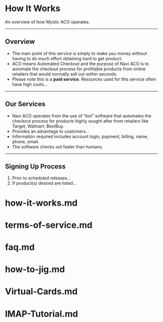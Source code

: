 # How It Works
An overview of how Mystic ACO operates.

---

## Overview
- The main point of this service is simply to make you money without having to do much effort obtaining hard to get product.
- ACO means Automated Checkout and the purpose of Navi ACO is to automate the checkout process for profitable products from online retailers that would normally sell out within seconds.
- Please note this is a **paid service**. Resources used for this service often have high costs...

---

## Our Services
- Navi ACO operates from the use of "bot" software that automates the checkout process for products highly sought after from retailers like Target, Walmart, BestBuy.
- Provides an advantage to customers...
- Information required includes account login, payment, billing, name, phone, email.
- The software checks out faster than humans.

---

## Signing Up Process
1. Prior to scheduled releases...
2. If product(s) desired are listed...




# how-it-works.md
# terms-of-service.md
# faq.md
# how-to-jig.md
# Virtual-Cards.md
# IMAP-Tutorial.md
